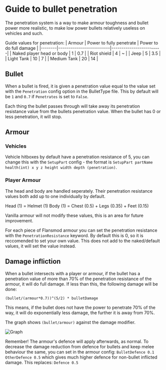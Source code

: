 # Guide to bullet penetration

The penetration system is a way to make armour toughness and bullet power more realistic, to make low power bullets relatively useless on vehicles and such.

Guide values for penetration:
| Armour | Power to fully penetrate | Power to do full damage |
|--------|--------------------------|-------------------------|
| Naked player head or body | 1 | 0.7 |
| Riot shield | 4 | ~ |
| Jeep | 5 | 3.5 |
| Light Tank | 10 | 7 |
| Medium Tank | 20 | 14 |

## Bullet

When a bullet is fired, it is given a penetration value equal to the value set with the `Penetration` config option in the BulletType file. This by default will be `1` and `0.7` if `Penetrates` is set to `False`.

Each thing the bullet passes through will take away its penetration resistance value from the bullets penetration value. When the bullet has 0 or less penetration, it will stop.

## Armour

### Vehicles

Vehicle hitboxes by default have a penetration resistance of 5, you can change this with the `SetupPart` config - the format is `SetupPart partName health(int) x y z height width depth (penetration)`.

### Player Armour

The head and body are handled seperately. Their penetration resistance values both add up to one individually by default.

Head (1) = Helmet (1)
Body (1) = Chest (0.5) + Legs (0.35) + Feet (0.15)

Vanilla armour will not modify these values, this is an area for future improvement.

For each piece of Flansmod armour you can set the penetration resistance with the `PenetrationResistance` keyword. By default this is 0, so it is reccomended to set your own value. This does not add to the naked/default values, it will set the value instead.

## Damage infliction

When a bullet intersects with a player or armour, if the bullet has a penetration value of more than 70% of the penetration resistance of the armour, it will do full damage. If less than this, the following damage will be done:

`(bullet/(armour*0.7))^(5/2) * bulletDamage`

This means, if the bullet does not have the power to penetrate 70% of the way, it will do exponentially less damage, the further it is away from 70%.

The graph shows `(bullet/armour)` against the damage modifier.

![Graph](https://i.ibb.co/S5QCJfY/Screenshot-from-2020-07-17-23-04-18.png)

Remember! The armour's defence will apply afterwards, as normal. To decrease the damage reduction from defence for bullets and keep melee behaviour the same, you can set in the armour config:
`BulletDefence 0.1`
`OtherDefence 0.5` which gives much higher defence for non-bullet inflicted damage.
This replaces:
`Defence 0.5`
